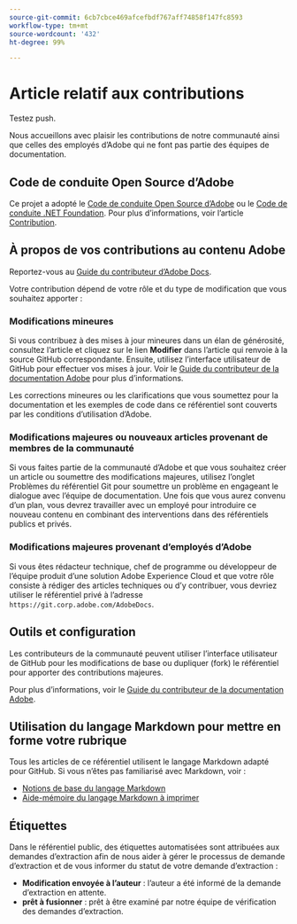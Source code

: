```yaml
---
source-git-commit: 6cb7cbce469afcefbdf767aff74858f147fc8593
workflow-type: tm+mt
source-wordcount: '432'
ht-degree: 99%

---
```

# Article relatif aux contributions

Testez push.

Nous accueillons avec plaisir les contributions de notre communauté ainsi que celles des employés d’Adobe qui ne font pas partie des équipes de documentation.

## Code de conduite Open Source d’Adobe

Ce projet a adopté le [Code de conduite Open Source d’Adobe](code-of-conduct.md) ou le [Code de conduite .NET Foundation](https://dotnetfoundation.org/code-of-conduct). Pour plus d’informations, voir l’article [Contribution](contributing.md).

## À propos de vos contributions au contenu Adobe

Reportez-vous au [Guide du contributeur d’Adobe Docs](https://docs.adobe.com/content/help/fr-FR/contributor/contributor-guide/introduction.html).

Votre contribution dépend de votre rôle et du type de modification que vous souhaitez apporter :

### Modifications mineures

Si vous contribuez à des mises à jour mineures dans un élan de générosité, consultez l’article et cliquez sur le lien **Modifier** dans l’article qui renvoie à la source GitHub correspondante. Ensuite, utilisez l’interface utilisateur de GitHub pour effectuer vos mises à jour. Voir le [Guide du contributeur de la documentation Adobe](https://docs.adobe.com/content/help/en/contributor/contributor-guide/introduction.html) pour plus d’informations.

Les corrections mineures ou les clarifications que vous soumettez pour la documentation et les exemples de code dans ce référentiel sont couverts par les conditions d’utilisation d’Adobe.

### Modifications majeures ou nouveaux articles provenant de membres de la communauté

Si vous faites partie de la communauté d’Adobe et que vous souhaitez créer un article ou soumettre des modifications majeures, utilisez l’onglet Problèmes du référentiel Git pour soumettre un problème en engageant le dialogue avec l’équipe de documentation. Une fois que vous aurez convenu d’un plan, vous devrez travailler avec un employé pour introduire ce nouveau contenu en combinant des interventions dans des référentiels publics et privés.

<!--
If you submit a pull request with significant changes to documentation and code examples, you'll see a message in the pull request asking you to submit an online contribution license agreement (CLA). We need you to complete the online form before we can review your pull request.
-->

### Modifications majeures provenant d’employés d’Adobe

Si vous êtes rédacteur technique, chef de programme ou développeur de l’équipe produit d’une solution Adobe Experience Cloud et que votre rôle consiste à rédiger des articles techniques ou d’y contribuer, vous devriez utiliser le référentiel privé à l’adresse `https://git.corp.adobe.com/AdobeDocs`.

<!--Employees from other parts of the Adobe world should use the public repo for minor updates.-->

## Outils et configuration

Les contributeurs de la communauté peuvent utiliser l’interface utilisateur de GitHub pour les modifications de base ou dupliquer (fork) le référentiel pour apporter des contributions majeures.

Pour plus d’informations, voir le [Guide du contributeur de la documentation Adobe](https://docs.adobe.com/content/help/en/contributor/contributor-guide/introduction.html).

## Utilisation du langage Markdown pour mettre en forme votre rubrique

Tous les articles de ce référentiel utilisent le langage Markdown adapté pour GitHub. Si vous n’êtes pas familiarisé avec Markdown, voir :

* [Notions de base du langage Markdown](https://help.github.com/articles/getting-started-with-writing-and-formatting-on-github/)
* [Aide-mémoire du langage Markdown à imprimer](https://guides.github.com/pdfs/markdown-cheatsheet-online.pdf)

## Étiquettes

Dans le référentiel public, des étiquettes automatisées sont attribuées aux demandes d’extraction afin de nous aider à gérer le processus de demande d’extraction et de vous informer du statut de votre demande d’extraction :

* **Modification envoyée à l’auteur** : l’auteur a été informé de la demande d’extraction en attente.
* **prêt à fusionner** : prêt à être examiné par notre équipe de vérification des demandes d’extraction.
